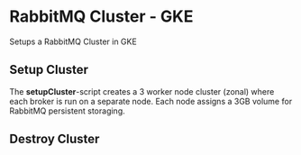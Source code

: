 # RabbitMQ Cluster - GKE
Setups a RabbitMQ Cluster in GKE

## Setup Cluster
The **setupCluster**-script creates a 3 worker node cluster (zonal) where each broker is run on a separate node.
Each node assigns a 3GB volume for RabbitMQ persistent storaging.

## Destroy Cluster





